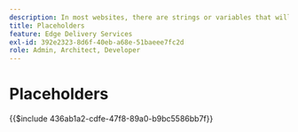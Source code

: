 ```yaml
---
description: In most websites, there are strings or variables that will be used throughout the site. Especially in sites that need to support multiple languages, it is not a good idea to hard code such values. Instead placeholders can be used and managed centrally.
title: Placeholders
feature: Edge Delivery Services
exl-id: 392e2323-8d6f-40eb-a68e-51baeee7fc2d
role: Admin, Architect, Developer
---
```

# Placeholders

{{$include 436ab1a2-cdfe-47f8-89a0-b9bc5586bb7f}}

